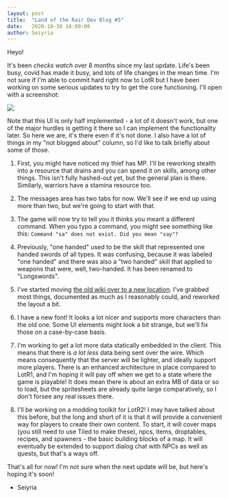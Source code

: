 ```yaml
---
layout: post
title:  "Land of the Rair Dev Blog #5"
date:   2020-10-30 18:00:00
author: Seiyria
---
```


Heyo!

It's been _checks watch_ over 8 months since my last update. Life's been busy, covid has made it busy, and lots of life changes in the mean time. I'm not sure if I'm able to commit hard right now to LotR but I have been working on some serious updates to try to get the core functioning. I'll open with a screenshot:

![](https://i.imgur.com/6evfC3L.png)

Note that this UI is only half implemented - a lot of it doesn't work, but one of the major hurdles is getting it there so I can implement the functionality later. So here we are, it's there even if it's not done. I also have a lot of things in my "not blogged about" column, so I'd like to talk briefly about some of those.

1. First, you might have noticed my thief has MP. I'll be reworking stealth into a resource that drains and you can spend it on skills, among other things. This isn't fully hashed-out yet, but the general plan is there. Similarly, warriors have a stamina resource too.

2. The messages area has two tabs for now. We'll see if we end up using more than two, but we're going to start with that.

3. The game will now try to tell you it thinks you meant a different command. When you typo a command, you might see something like this: `Command "sa" does not exist. Did you mean "say"?`

4. Previously, "one handed" used to be the skill that represented one handed swords of all types. It was confusing, because it was labeled "one handed" and there was also a "two handed" skill that applied to weapons that were, well, two-handed. It has been renamed to "Longswords".

5. I've started moving [the old wiki over to a new location](https://github.com/LandOfTheRair/lotr2/wiki). I've grabbed most things, documented as much as I reasonably could, and reworked the layout a bit.

6. I have a new font! It looks a lot nicer and supports more characters than the old one. Some UI elements might look a bit strange, but we'll fix those on a case-by-case basis.

7. I'm working to get a lot more data statically embedded in the client. This means that there is _a lot less_ data being sent over the wire. Which means consequently that the server will be lighter, and ideally support more players. There is an enhanced architecture in place compared to LotR1, and I'm hoping it will pay off when we get to a state where the game is playable! It does mean there is about an extra MB of data or so to load, but the spritesheets are already quite large comparatively, so I don't forsee any real issues there.

8. I'll be working on a modding toolkit for LotR2! I may have talked about this before, but the long and short of it is that it will provide a convenient way for players to create their own content. To start, it will cover maps (you still need to use Tiled to make these), npcs, items, droptables, recipes, and spawners - the basic building blocks of a map. It will eventually be extended to support dialog chat with NPCs as well as quests, but that's a ways off.

That's all for now! I'm not sure when the next update will be, but here's hoping it's soon!

- Seiyria
